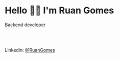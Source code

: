 <div>
    <h1>Hello 👋🏻 I'm Ruan Gomes</h1>
</div>

<div>
    <p>Backend developer</p>
    <br><br>
    <p>Linkedin: <a href="https://www.linkedin.com/in/ruangomesti/">@RuanGomes</a></p>
</div>
